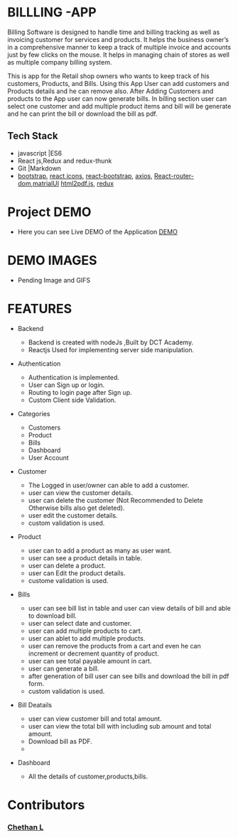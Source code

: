 # BILLLING -APP

Billing Software is designed to handle time and billing tracking as well as invoicing customer for services and products. It helps the business owner’s in a comprehensive manner to keep a track of multiple invoice and accounts just by few clicks on the mouse. It helps in managing chain of stores as well as multiple company billing system.

This is app for the Retail shop owners who wants to keep track of his customers, Products, and Bills. Using this App User can add customers and Products details and he can remove also. After Adding Customers and products to the App user can now generate bills. In billing section user can select one customer and add multiple product items and bill will be generate and he can print the bill or download the bill as pdf.

## Tech Stack
- javascript |ES6
- React js,Redux and redux-thunk
- Git |Markdown
- [bootstrap](https://getbootstrap.com/), [react icons](https://react-icons.github.io/react-icons), [react-bootstrap](https://react-bootstrap.github.io), [axios](https://www.npmjs.com/package/axios), [React-router-dom](https://www.npmjs.com/package/react-router-dom),[matrialUI](https://mui.com/components/material-icons) [html2pdf.js](https://www.npmjs.com/package/html2pdf.js), [redux](https://redux.js.org/)


# Project DEMO
 - Here you can see Live DEMO of the Application [DEMO](https://blissful-varahamihira-861324.netlify.app)
# DEMO IMAGES
- Pending Image and GIFS
# FEATURES

+ Backend 
  - Backend is created with nodeJs ,Built by DCT Academy.
  - Reactjs Used for implementing server side manipulation.

+ Authentication 
  - Authentication is implemented.
  - User can Sign up or login.
  - Routing to login page after Sign up.
  - Custom Client side Validation.
  
+ Categories 
  - Customers
  - Product
  - Bills
  - Dashboard
  - User Account
  
+ Customer
  -  The Logged in user/owner can able to add a customer.
  -  user can view the customer details.
  -  user can delete the customer (Not Recommended to Delete Otherwise bills also get deleted).
  -  user edit the customer details.
  -  custom validation is used.
  
+ Product
  - user can to add a product as many as user want.
  - user can see a product details in table.
  - user can delete a product.
  - user can Edit the product details.
  - custome validation is used.
  
+ Bills
  -  user can see bill list in table and user can view details of bill and able to download bill.
  -  user can select date and customer.
  -  user can add multiple products to cart.
  -  user can ablet to add multiple products.
  -  user can remove the products from a cart and even he can increment or decrement quantity of product.
  -  user can see total payable amount in cart.
  -  user can generate a bill.
  -  after generation of bill user can see bills and download the bill in pdf form.
  -  custom validation is used.
  
+ Bill Deatails
  - user can view customer bill and total amount.
  - user can view the total bill with including sub amount and total amount.
  - Download bill as PDF.
  - 
+ Dashboard
  - All the details of customer,products,bills.

# Contributors
  ### [Chethan L](https://github.com/chethan-desig)
